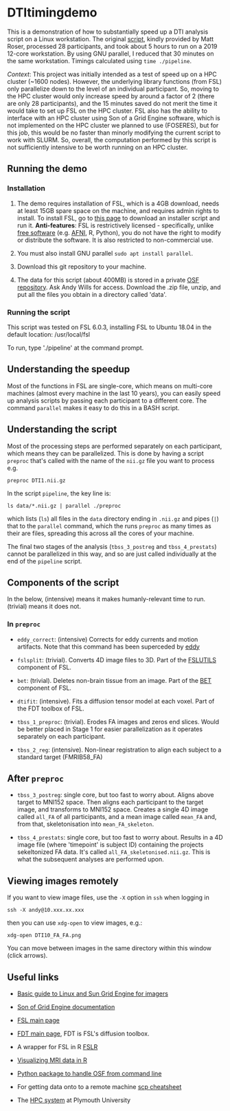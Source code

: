# DTItimingdemo

This is a demonstration of how to substantially speed up a DTI analysis script on a
Linux workstation. The original [script](DTIprocessBRIC), kindly provided by
Matt Roser, processed 28 participants, and took about 5 hours to run on a 2019
12-core workstation. By using GNU parallel, I reduced that 30 minutes
on the same workstation. Timings calculated using `time ./pipeline`.

_Context_: This project was initially intended as a test of speed up on a HPC
cluster (~1600 nodes). However, the underlying library functions (from FSL)
only parallelize down to the level of an individual participant. So, moving to
the HPC cluster would only increase speed by around a factor of 2 (there are
only 28 participants), and the 15 minutes saved do not merit the time it would
take to set up FSL on the HPC cluster. FSL also has the ability to interface
with an HPC cluster using Son of a Grid Engine software, which is not
implemented on the HPC cluster we planned to use (FOSERES), but for this job,
this would be no faster than minorly modifying the current script to work with
SLURM. So, overall, the computation performed by this script is not
sufficiently intensive to be worth running on an HPC cluster. 

## Running the demo

### Installation

1. The demo requires installation of FSL, which is a 4GB download, needs at
least 15GB spare space on the machine, and requires admin rights to install. To
install FSL, go to [this
page](https://fsl.fmrib.ox.ac.uk/fsl/fslwiki/FslInstallation) to download an
installer script and run it. **Anti-features**: FSL is restrictively licensed -
specifically, unlike [free
software](https://en.wikipedia.org/wiki/The_Free_Software_Definition)
(e.g. [AFNI](https://afni.nimh.nih.gov/), R, Python), you do not have the right
to modify or distribute the software. It is also restricted to non-commercial
use.

2. You must also install GNU parallel `sudo apt install parallel`.

3. Download this git repository to your machine.

4. The data for this script (about 400MB) is stored in a private [OSF
repository](https://osf.io/afmc5/). Ask Andy Wills for access. Download the
.zip file, unzip, and put all the files you obtain in a directory called
'data'.

### Running the script

This script was tested on FSL 6.0.3, installing FSL to Ubuntu 18.04 in the
default location: /usr/local/fsl

To run, type './pipeline' at the command prompt.

## Understanding the speedup

Most of the functions in FSL are single-core, which means on multi-core
machines (almost every machine in the last 10 years), you can easily speed up
analysis scripts by passing each participant to a different core. The command
`parallel` makes it easy to do this in a BASH script.

## Understanding the script

Most of the processing steps are performed separately on each participant,
which means they can be parallelized. This is done by having a script `preproc`
that's called with the name of the `nii.gz` file you want to process e.g.

`preproc DTI1.nii.gz`

In the script `pipeline`, the key line is:

`ls data/*.nii.gz | parallel ./preproc`

which lists (`ls`) all files in the `data` directory ending in `.nii.gz` and
pipes (`|`) that to the `parallel` command, which the runs `preproc` as many
times as their are files, spreading this across all the cores of your machine.

The final two stages of the analysis (`tbss_3_postreg` and `tbss_4_prestats`)
cannot be parallelized in this way, and so are just called individually at the
end of the `pipeline` script.

## Components of the script

In the below, (intensive) means it makes humanly-relevant time to
run. (trivial) means it does not.

### In `preproc`

- `eddy_correct`: (intensive) Corrects for eddy currents and motion artifacts. Note
  that this command has been superceded by
  [eddy](https://fsl.fmrib.ox.ac.uk/fsl/fslwiki/eddy)

- `fslsplit`: (trivial). Converts 4D image files to 3D. Part of the
  [FSLUTILS](https://fsl.fmrib.ox.ac.uk/fsl/fslwiki/Fslutils) component of FSL.

- `bet`: (trivial). Deletes non-brain tissue from an image. Part of
  the [BET](https://fsl.fmrib.ox.ac.uk/fsl/fslwiki/BET) component of FSL.

- `dtifit`: (intensive). Fits a diffusion tensor model at each voxel. Part
  of the FDT toolbox of FSL. 
 
- `tbss_1_preproc`: (trivial). Erodes FA images
  and zeros end slices. Would be better placed in Stage 1 for easier
  parallelization as it operates separately on each participant.

- `tbss_2_reg`: (intensive). Non-linear registration to align each subject to a
  standard target (FMRIB58_FA)

## After `preproc`

- `tbss_3_postreg`: single core, but too fast to worry about. Aligns above
  target to MNI152 space.  Then aligns each participant to the target image,
  and transforms to MNI152 space. Creates a single 4D image called `all_FA` of
  all participants, and a mean image called `mean_FA` and, from that,
  skeletonisation into `mean_FA_skeleton`.

- `tbss_4_prestats`: single core, but too fast to worry about. Results in a 4D
  image file (where 'timepoint' is subject ID) containing the projects
  sekeltonized FA data. It's called `all_FA_skeletonised.nii.gz`. This is what
  the subsequent analyses are performed upon.

## Viewing images remotely

If you want to view image files, use the `-X` option in `ssh` when logging in

`ssh -X andy@10.xxx.xx.xxx`

then you can use `xdg-open` to view images, e.g.:

`xdg-open DTI10_FA_FA.png`

You can move between images in the same directory within this window (click arrows). 

## Useful links

- [Basic guide to Linux and Sun Grid Engine for
  imagers](https://bioinformatics.mdc-berlin.de/intro2UnixandSGE/index.html)

- [Son of Grid Engine documentation](https://arc.liv.ac.uk/SGE/)

- [FSL main page](https://fsl.fmrib.ox.ac.uk/fsl/fslwiki/FSL)

- [FDT main page](https://fsl.fmrib.ox.ac.uk/fsl/fslwiki/FDT), FDT is FSL's
  diffusion toolbox.

- A wrapper for FSL in R
  [FSLR](https://johnmuschelli.com/neuroc/DTI_analysis_fslr/index.html)

- [Visualizing MRI data in R](https://www.alexejgossmann.com/MRI_viz/) 

- [Python package to handle OSF from command
  line](https://osfclient.readthedocs.io/en/latest/cli-usage.html)

- For getting data onto to a remote machine [scp
  cheatsheet](https://github.com/tldr-pages/tldr/blob/master/pages/common/scp.md)

- The [HPC system](http://hpc.math-sciences.org/) at Plymouth University
